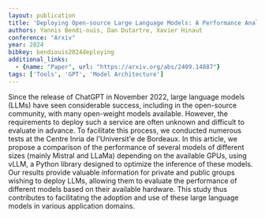 ```yaml
---
layout: publication
title: 'Deploying Open-source Large Language Models: A Performance Analysis'
authors: Yannis Bendi-ouis, Dan Dutartre, Xavier Hinaut
conference: "Arxiv"
year: 2024
bibkey: bendiouis2024deploying
additional_links:
  - {name: "Paper", url: "https://arxiv.org/abs/2409.14887"}
tags: ['Tools', 'GPT', 'Model Architecture']
---
```

Since the release of ChatGPT in November 2022, large language models (LLMs)
have seen considerable success, including in the open-source community, with
many open-weight models available. However, the requirements to deploy such a
service are often unknown and difficult to evaluate in advance. To facilitate
this process, we conducted numerous tests at the Centre Inria de l'Universit\'e
de Bordeaux. In this article, we propose a comparison of the performance of
several models of different sizes (mainly Mistral and LLaMa) depending on the
available GPUs, using vLLM, a Python library designed to optimize the inference
of these models. Our results provide valuable information for private and
public groups wishing to deploy LLMs, allowing them to evaluate the performance
of different models based on their available hardware. This study thus
contributes to facilitating the adoption and use of these large language models
in various application domains.
